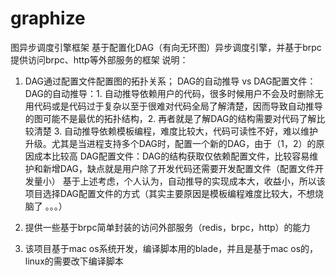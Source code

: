 # graphize
图异步调度引擎框架
基于配置化DAG（有向无环图）异步调度引擎，并基于brpc提供访问brpc、http等外部服务的框架
说明：
1. DAG通过配置文件配置图的拓扑关系；
  DAG的自动推导 vs DAG配置文件：
  DAG的自动推导：1. 自动推导依赖用户的代码，很多时候用户不会及时删除无用代码或是代码过于复杂以至于很难对代码全局了解清楚，因而导致自动推导的图可能不是最优的拓扑结构，2. 再者就是了解DAG的结构需要对代码了解比较清楚 3. 自动推导依赖模板编程，难度比较大，代码可读性不好，难以维护升级。尤其是当进程支持多个DAG时，配置一个新的DAG，由于（1，2）的原因成本比较高
  DAG配置文件：DAG的结构获取仅依赖配置文件，比较容易维护和新增DAG，缺点就是用户除了开发代码还需要开发配置文件（配置文件开发量小）
  基于上述考虑，个人认为，自动推导的实现成本大，收益小，所以该项目选择DAG配置文件的方式（其实主要原因是模板编程难度比较大，不想烧脑了 。。。）
  
 2. 提供一些基于brpc简单封装的访问外部服务（redis，brpc，http）的能力
 3. 该项目基于mac os系统开发，编译脚本用的blade，并且是基于mac os的，linux的需要改下编译脚本
